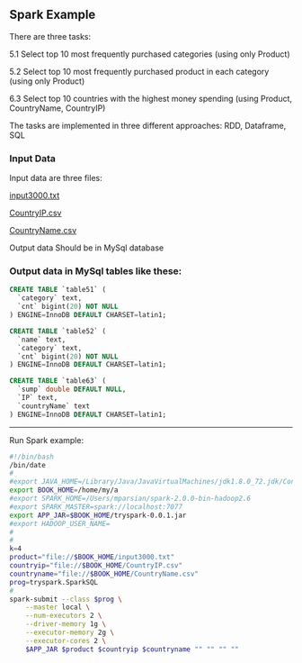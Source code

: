 ## Spark Example

There are three tasks:

5.1 Select top 10 most frequently purchased categories (using only Product)

5.2 Select top 10 most frequently purchased product in each category (using only Product)

6.3 Select top 10 countries with the highest money spending (using Product, CountryName, CountryIP)


The tasks are implemented in three different approaches: RDD, Dataframe, SQL

### Input Data

Input data are three files:

[input3000.txt](https://github.com/iyuriysoft/big_data_sketch/blob/master/InputData/input3000.txt)

[CountryIP.csv](https://github.com/iyuriysoft/big_data_sketch/blob/master/InputData/CountryIP.csv)

[CountryName.csv](https://github.com/iyuriysoft/big_data_sketch/blob/master/InputData/CountryName.csv)


Output data Should be in MySql database

### Output data in MySql tables like these:

```sql
CREATE TABLE `table51` (
  `category` text,
  `cnt` bigint(20) NOT NULL
) ENGINE=InnoDB DEFAULT CHARSET=latin1;

CREATE TABLE `table52` (
  `name` text,
  `category` text,
  `cnt` bigint(20) NOT NULL
) ENGINE=InnoDB DEFAULT CHARSET=latin1;

CREATE TABLE `table63` (
  `sump` double DEFAULT NULL,
  `IP` text,
  `countryName` text
) ENGINE=InnoDB DEFAULT CHARSET=latin1;

```

---
Run Spark example:

```bash
#!/bin/bash
/bin/date
#
#export JAVA_HOME=/Library/Java/JavaVirtualMachines/jdk1.8.0_72.jdk/Contents/Home
export BOOK_HOME=/home/my/a
#export SPARK_HOME=/Users/mparsian/spark-2.0.0-bin-hadoop2.6
#export SPARK_MASTER=spark://localhost:7077
export APP_JAR=$BOOK_HOME/tryspark-0.0.1.jar
#export HADOOP_USER_NAME=
#
#
k=4
product="file://$BOOK_HOME/input3000.txt"
countryip="file://$BOOK_HOME/CountryIP.csv"
countryname="file://$BOOK_HOME/CountryName.csv"
prog=tryspark.SparkSQL
#
spark-submit --class $prog \
    --master local \
    --num-executors 2 \
    --driver-memory 1g \
    --executor-memory 2g \
    --executor-cores 2 \
    $APP_JAR $product $countryip $countryname "" "" "" ""
```
